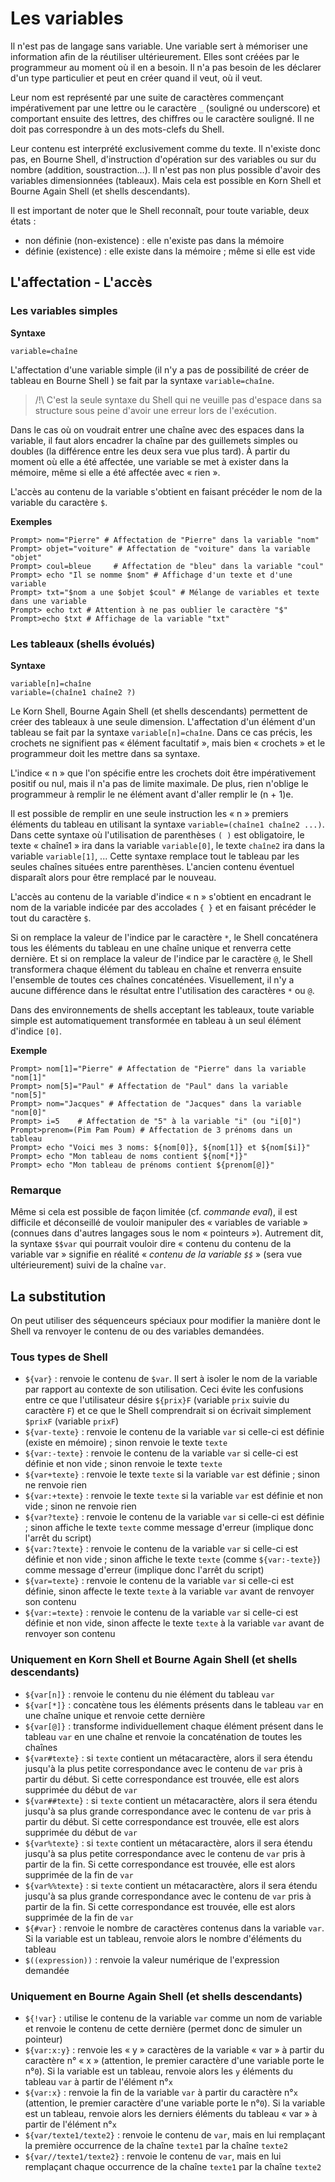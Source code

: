# Les variables

Il n'est pas de langage sans variable. Une variable sert à mémoriser une information afin de la réutiliser ultérieurement. Elles sont créées par le programmeur au moment où il en a besoin. Il n'a pas besoin de les déclarer d'un type particulier et peut en créer quand il veut, où il veut.

Leur nom est représenté par une suite de caractères commençant impérativement par une lettre ou le caractère `_` (souligné ou underscore) et comportant ensuite des lettres, des chiffres ou le caractère souligné. Il ne doit pas correspondre à un des mots-clefs du Shell.

Leur contenu est interprété exclusivement comme du texte. Il n'existe donc pas, en Bourne Shell, d'instruction d'opération sur des variables ou sur du nombre (addition, soustraction...). Il n'est pas non plus possible d'avoir des variables dimensionnées (tableaux). Mais cela est possible en Korn Shell et Bourne Again Shell (et shells descendants).

Il est important de noter que le Shell reconnaît, pour toute variable, deux états :

* non définie (non-existence) : elle n'existe pas dans la mémoire
* définie (existence) : elle existe dans la mémoire ; même si elle est vide

## L'affectation - L'accès

### Les variables simples

__Syntaxe__

```shell
variable=chaîne
```

L'affectation d'une variable simple (il n'y a pas de possibilité de créer de tableau en Bourne Shell ) se fait par la syntaxe `variable=chaîne`.

> /!\ C'est la seule syntaxe du Shell qui ne veuille pas d'espace dans sa structure sous peine d'avoir une erreur lors de l'exécution.

Dans le cas où on voudrait entrer une chaîne avec des espaces dans la variable, il faut alors encadrer la chaîne par des guillemets simples ou doubles (la différence entre les deux sera vue plus tard). À partir du moment où elle a été affectée, une variable se met à exister dans la mémoire, même si elle a été affectée avec « rien ».

L'accès au contenu de la variable s'obtient en faisant précéder le nom de la variable du caractère `$`.

__Exemples__

```shell
Prompt> nom="Pierre" # Affectation de "Pierre" dans la variable "nom" 
Prompt> objet="voiture" # Affectation de "voiture" dans la variable "objet" 
Prompt> coul=bleue     # Affectation de "bleu" dans la variable "coul" 
Prompt> echo "Il se nomme $nom" # Affichage d'un texte et d'une variable 
Prompt> txt="$nom a une $objet $coul" # Mélange de variables et texte dans une variable 
Prompt> echo txt # Attention à ne pas oublier le caractère "$" 
Prompt>echo $txt # Affichage de la variable "txt"
```

### Les tableaux (shells évolués)

__Syntaxe__

```shell
variable[n]=chaîne 
variable=(chaîne1 chaîne2 ?)
```

Le Korn Shell, Bourne Again Shell (et shells descendants) permettent de créer des tableaux à une seule dimension. L'affectation d'un élément d'un tableau se fait par la syntaxe `variable[n]=chaîne`. Dans ce cas précis, les crochets ne signifient pas « élément facultatif », mais bien « crochets » et le programmeur doit les mettre dans sa syntaxe.

L'indice « n » que l'on spécifie entre les crochets doit être impérativement positif ou nul, mais il n'a pas de limite maximale. De plus, rien n'oblige le programmeur à remplir le ne élément avant d'aller remplir le (n + 1)e.

Il est possible de remplir en une seule instruction les « n » premiers éléments du tableau en utilisant la syntaxe `variable=(chaîne1 chaîne2 ...)`. Dans cette syntaxe où l'utilisation de parenthèses `( )` est obligatoire, le texte « chaîne1 » ira dans la variable `variable[0]`, le texte `chaîne2` ira dans la variable `variable[1]`, ... Cette syntaxe remplace tout le tableau par les seules chaînes situées entre parenthèses. L'ancien contenu éventuel disparaît alors pour être remplacé par le nouveau.

L'accès au contenu de la variable d'indice « n » s'obtient en encadrant le nom de la variable indicée par des accolades `{ }` et en faisant précéder le tout du caractère `$`.

Si on remplace la valeur de l'indice par le caractère `*`, le Shell concaténera tous les éléments du tableau en une chaîne unique et renverra cette dernière. Et si on remplace la valeur de l'indice par le caractère `@`, le Shell transformera chaque élément du tableau en chaîne et renverra ensuite l'ensemble de toutes ces chaînes concaténées. Visuellement, il n'y a aucune différence dans le résultat entre l'utilisation des caractères `*` ou `@`.

Dans des environnements de shells acceptant les tableaux, toute variable simple est automatiquement transformée en tableau à un seul élément d'indice `[0]`.

__Exemple__

```shell
Prompt> nom[1]="Pierre" # Affectation de "Pierre" dans la variable "nom[1]" 
Prompt> nom[5]="Paul" # Affectation de "Paul" dans la variable "nom[5]" 
Prompt> nom="Jacques" # Affectation de "Jacques" dans la variable "nom[0]" 
Prompt> i=5    # Affectation de "5" à la variable "i" (ou "i[0]") 
Prompt>prenom=(Pim Pam Poum) # Affectation de 3 prénoms dans un tableau 
Prompt> echo "Voici mes 3 noms: ${nom[0]}, ${nom[1]} et ${nom[$i]}" 
Prompt> echo "Mon tableau de noms contient ${nom[*]}" 
Prompt> echo "Mon tableau de prénoms contient ${prenom[@]}"
```

### Remarque

Même si cela est possible de façon limitée (cf. _commande eval_), il est difficile et déconseillé de vouloir manipuler des « variables de variable » (connues dans d'autres langages sous le nom « pointeurs »). Autrement dit, la syntaxe `$$var` qui pourrait vouloir dire « contenu du contenu de la variable var » signifie en réalité « _contenu de la variable `$$`_ » (sera vue ultérieurement) suivi de la chaîne `var`.

## La substitution

On peut utiliser des séquenceurs spéciaux pour modifier la manière dont le Shell va renvoyer le contenu de ou des variables demandées.

### Tous types de Shell

* `${var}` : renvoie le contenu de `$var`. Il sert à isoler le nom de la variable par rapport au contexte de son utilisation. Ceci évite les confusions entre ce que l'utilisateur désire `${prix}F` (variable `prix` suivie du caractère `F`) et ce que le Shell comprendrait si on écrivait simplement `$prixF` (variable `prixF`)
* `${var-texte}` : renvoie le contenu de la variable `var` si celle-ci est définie (existe en mémoire) ; sinon renvoie le texte `texte`
* `${var:-texte}` : renvoie le contenu de la variable `var` si celle-ci est définie et non vide ; sinon renvoie le texte `texte`
* `${var+texte}` : renvoie le texte `texte` si la variable `var` est définie ; sinon ne renvoie rien
* `${var:+texte}` : renvoie le texte `texte` si la variable `var` est définie et non vide ; sinon ne renvoie rien
* `${var?texte}` : renvoie le contenu de la variable `var` si celle-ci est définie ; sinon affiche le texte `texte` comme message d'erreur (implique donc l'arrêt du script)
* `${var:?texte}` : renvoie le contenu de la variable `var` si celle-ci est définie et non vide ; sinon affiche le texte `texte` (comme `${var:-texte}`) comme message d'erreur (implique donc l'arrêt du script)
* `${var=texte}` : renvoie le contenu de la variable `var` si celle-ci est définie, sinon affecte le texte `texte` à la variable `var` avant de renvoyer son contenu
* `${var:=texte}` : renvoie le contenu de la variable `var` si celle-ci est définie et non vide, sinon affecte le texte `texte` à la variable `var` avant de renvoyer son contenu

### Uniquement en Korn Shell et Bourne Again Shell (et shells descendants)

* `${var[n]}` : renvoie le contenu du nie élément du tableau `var`
* `${var[*]}` : concatène tous les éléments présents dans le tableau `var` en une chaîne unique et renvoie cette dernière
* `${var[@]}` : transforme individuellement chaque élément présent dans le tableau `var` en une chaîne et renvoie la concaténation de toutes les chaînes
* `${var#texte}` : si `texte` contient un métacaractère, alors il sera étendu jusqu'à la plus petite correspondance avec le contenu de `var` pris à partir du début. Si cette correspondance est trouvée, elle est alors supprimée du début de `var`
* `${var##texte}` : si `texte` contient un métacaractère, alors il sera étendu jusqu'à sa plus grande correspondance avec le contenu de `var` pris à partir du début. Si cette correspondance est trouvée, elle est alors supprimée du début de `var`
* `${var%texte}` : si `texte` contient un métacaractère, alors il sera étendu jusqu'à sa plus petite correspondance avec le contenu de `var` pris à partir de la fin. Si cette correspondance est trouvée, elle est alors supprimée de la fin de `var`
* `${var%%texte}` : si `texte` contient un métacaractère, alors il sera étendu jusqu'à sa plus grande correspondance avec le contenu de `var` pris à partir de la fin. Si cette correspondance est trouvée, elle est alors supprimée de la fin de `var`
* `${#var}` : renvoie le nombre de caractères contenus dans la variable `var`. Si la variable est un tableau, renvoie alors le nombre d'éléments du tableau
* `$((expression))` : renvoie la valeur numérique de l'expression demandée

### Uniquement en Bourne Again Shell (et shells descendants)

* `${!var}` : utilise le contenu de la variable `var` comme un nom de variable et renvoie le contenu de cette dernière (permet donc de simuler un pointeur)
* `${var:x:y}` : renvoie les « y » caractères de la variable « var » à partir du caractère n° « x » (attention, le premier caractère d'une variable porte le n°`0`). Si la variable est un tableau, renvoie alors les `y` éléments du tableau `var` à partir de l'élément n°`x`
* `${var:x}` : renvoie la fin de la variable `var` à partir du caractère n°`x` (attention, le premier caractère d'une variable porte le n°`0`). Si la variable est un tableau, renvoie alors les derniers éléments du tableau « var » à partir de l'élément n°`x`
* `${var/texte1/texte2}` : renvoie le contenu de `var`, mais en lui remplaçant la première occurrence de la chaîne `texte1` par la chaîne `texte2`
* `${var//texte1/texte2}` : renvoie le contenu de `var`, mais en lui remplaçant chaque occurrence de la chaîne `texte1` par la chaîne `texte2`
